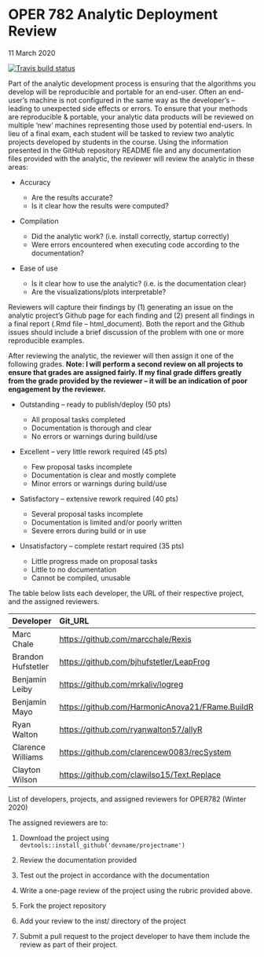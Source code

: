 OPER 782 Analytic Deployment Review
================
11 March 2020

<!-- badges: start -->

[![Travis build
status](https://travis-ci.org/AFIT-R/OPER782.WI2020.svg?branch=master)](https://travis-ci.org/AFIT-R/OPER782.WI2020)
<!-- badges: end -->

Part of the analytic development process is ensuring that the algorithms
you develop will be reproducible and portable for an end-user. Often an
end-user’s machine is not configured in the same way as the developer’s
– leading to unexpected side effects or errors. To ensure that your
methods are reproducible & portable, your analytic data products will be
reviewed on multiple ‘new’ machines representing those used by potential
end-users. In lieu of a final exam, each student will be tasked to
review two analytic projects developed by students in the course. Using
the information presented in the GitHub repository README file and any
documentation files provided with the analytic, the reviewer will review
the analytic in these areas:

  - Accuracy
    
      - Are the results accurate?
      - Is it clear how the results were computed?

  - Compilation
    
      - Did the analytic work? (i.e. install correctly, startup
        correctly)
      - Were errors encountered when executing code according to the
        documentation?

  - Ease of use
    
      - Is it clear how to use the analytic? (i.e. is the documentation
        clear)
      - Are the visualizations/plots interpretable?

Reviewers will capture their findings by (1) generating an issue on the
analytic project’s Github page for each finding and (2) present all
findings in a final report (.Rmd file – html\_document). Both the report
and the Github issues should include a brief discussion of the problem
with one or more reproducible examples.

After reviewing the analytic, the reviewer will then assign it one of
the following grades. **Note: I will perform a second review on all
projects to ensure that grades are assigned fairly. If my final grade
differs greatly from the grade provided by the reviewer – it will be an
indication of poor engagement by the reviewer.**

  - Outstanding – ready to publish/deploy (50 pts)
    
      - All proposal tasks completed
      - Documentation is thorough and clear
      - No errors or warnings during build/use

  - Excellent – very little rework required (45 pts)
    
      - Few proposal tasks incomplete
      - Documentation is clear and mostly complete
      - Minor errors or warnings during build/use

  - Satisfactory – extensive rework required (40 pts)
    
      - Several proposal tasks incomplete
      - Documentation is limited and/or poorly written
      - Severe errors during build or in use

  - Unsatisfactory – complete restart required (35 pts)
    
      - Little progress made on proposal tasks
      - Little to no documentation
      - Cannot be compiled, unusable

The table below lists each developer, the URL of their respective
project, and the assigned reviewers.

| Developer          | Git\_URL                                          | Reviewer1          | Reviewer2          |
| :----------------- | :------------------------------------------------ | :----------------- | :----------------- |
| Marc Chale         | <https://github.com/marcchale/Rexis>              | Brandon Hufstetler | Clayton Wilson     |
| Brandon Hufstetler | <https://github.com/bjhufstetler/LeapFrog>        | Benjamin Mayo      | Clarence Williams  |
| Benjamin Leiby     | <https://github.com/mrkaliv/logreg>               | Clayton Wilson     | Benjamin Mayo      |
| Benjamin Mayo      | <https://github.com/HarmonicAnova21/FRame.BuildR> | Ryan Walton        | Marc Chale         |
| Ryan Walton        | <https://github.com/ryanwalton57/allyR>           | Marc Chale         | Benjamin Leiby     |
| Clarence Williams  | <https://github.com/clarencew0083/recSystem>      | Benjamin Leiby     | Ryan Walton        |
| Clayton Wilson     | <https://github.com/clawilso15/Text.Replace>      | Clarence Williams  | Brandon Hufstetler |

List of developers, projects, and assigned reviewers for OPER782 (Winter
2020)

The assigned reviewers are to:

1.  Download the project using
    `devtools::install_github('devname/projectname')`

2.  Review the documentation provided

3.  Test out the project in accordance with the documentation

4.  Write a one-page review of the project using the rubric provided
    above.

5.  Fork the project repository

6.  Add your review to the inst/ directory of the project

7.  Submit a pull request to the project developer to have them include
    the review as part of their project.

